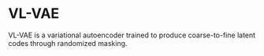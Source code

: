 # VL-VAE

VL-VAE is a variational autoencoder trained to produce coarse-to-fine latent codes through randomized masking.
